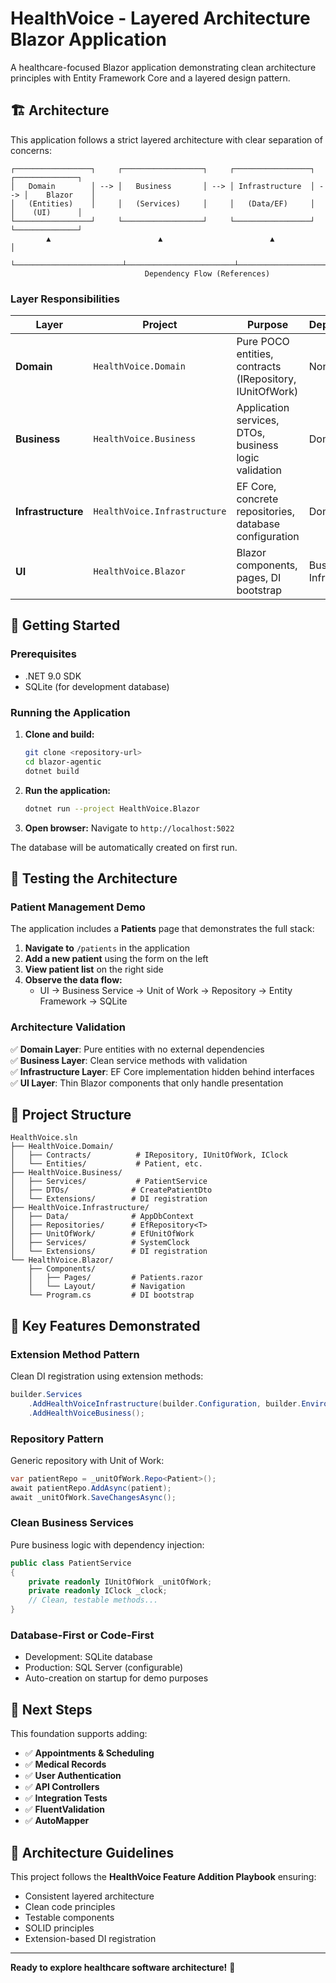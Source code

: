 # HealthVoice - Layered Architecture Blazor Application

A healthcare-focused Blazor application demonstrating clean architecture principles with Entity Framework Core and a layered design pattern.

## 🏗️ Architecture

This application follows a strict layered architecture with clear separation of concerns:

```
┌─────────────────┐     ┌──────────────────┐     ┌─────────────────┐     ┌──────────────┐
│   Domain        │ --> │   Business       │ --> │ Infrastructure  │ --> │    Blazor    │
│   (Entities)    │     │   (Services)     │     │   (Data/EF)     │     │    (UI)      │
└─────────────────┘     └──────────────────┘     └─────────────────┘     └──────────────┘
        ▲                        ▲                        ▲                       │
        └────────────────────────┴────────────────────────┴───────────────────────┘
                              Dependency Flow (References)
```

### Layer Responsibilities

| Layer | Project | Purpose | Dependencies |
|-------|---------|---------|--------------|
| **Domain** | `HealthVoice.Domain` | Pure POCO entities, contracts (IRepository, IUnitOfWork) | None |
| **Business** | `HealthVoice.Business` | Application services, DTOs, business logic validation | Domain |
| **Infrastructure** | `HealthVoice.Infrastructure` | EF Core, concrete repositories, database configuration | Domain |
| **UI** | `HealthVoice.Blazor` | Blazor components, pages, DI bootstrap | Business, Infrastructure |

## 🚀 Getting Started

### Prerequisites

- .NET 9.0 SDK
- SQLite (for development database)

### Running the Application

1. **Clone and build:**
   ```bash
   git clone <repository-url>
   cd blazor-agentic
   dotnet build
   ```

2. **Run the application:**
   ```bash
   dotnet run --project HealthVoice.Blazor
   ```

3. **Open browser:**
   Navigate to `http://localhost:5022`

The database will be automatically created on first run.

## 🧪 Testing the Architecture

### Patient Management Demo

The application includes a **Patients** page that demonstrates the full stack:

1. **Navigate to** `/patients` in the application
2. **Add a new patient** using the form on the left
3. **View patient list** on the right side
4. **Observe the data flow:**
   - UI → Business Service → Unit of Work → Repository → Entity Framework → SQLite

### Architecture Validation

✅ **Domain Layer**: Pure entities with no external dependencies  
✅ **Business Layer**: Clean service methods with validation  
✅ **Infrastructure Layer**: EF Core implementation hidden behind interfaces  
✅ **UI Layer**: Thin Blazor components that only handle presentation  

## 📁 Project Structure

```
HealthVoice.sln
├── HealthVoice.Domain/
│   ├── Contracts/          # IRepository, IUnitOfWork, IClock
│   └── Entities/           # Patient, etc.
├── HealthVoice.Business/
│   ├── Services/           # PatientService
│   ├── DTOs/              # CreatePatientDto
│   └── Extensions/        # DI registration
├── HealthVoice.Infrastructure/
│   ├── Data/              # AppDbContext
│   ├── Repositories/      # EfRepository<T>
│   ├── UnitOfWork/        # EfUnitOfWork
│   ├── Services/          # SystemClock
│   └── Extensions/        # DI registration
└── HealthVoice.Blazor/
    ├── Components/
    │   ├── Pages/         # Patients.razor
    │   └── Layout/        # Navigation
    └── Program.cs         # DI bootstrap
```

## 🔧 Key Features Demonstrated

### Extension Method Pattern
Clean DI registration using extension methods:
```csharp
builder.Services
    .AddHealthVoiceInfrastructure(builder.Configuration, builder.Environment)
    .AddHealthVoiceBusiness();
```

### Repository Pattern
Generic repository with Unit of Work:
```csharp
var patientRepo = _unitOfWork.Repo<Patient>();
await patientRepo.AddAsync(patient);
await _unitOfWork.SaveChangesAsync();
```

### Clean Business Services
Pure business logic with dependency injection:
```csharp
public class PatientService
{
    private readonly IUnitOfWork _unitOfWork;
    private readonly IClock _clock;
    // Clean, testable methods...
}
```

### Database-First or Code-First
- Development: SQLite database
- Production: SQL Server (configurable)
- Auto-creation on startup for demo purposes

## 🎯 Next Steps

This foundation supports adding:

- ✅ **Appointments & Scheduling**
- ✅ **Medical Records**
- ✅ **User Authentication**
- ✅ **API Controllers**
- ✅ **Integration Tests**
- ✅ **FluentValidation**
- ✅ **AutoMapper**

## 📖 Architecture Guidelines

This project follows the **HealthVoice Feature Addition Playbook** ensuring:

- Consistent layered architecture
- Clean code principles
- Testable components
- SOLID principles
- Extension-based DI registration

---

**Ready to explore healthcare software architecture!** 🏥
